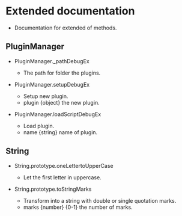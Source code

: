 # Extended documentation

- Documentation for extended of methods.

## PluginManager

- PluginManager._pathDebugEx
    - The path for folder the plugins.

- PluginManager.setupDebugEx
    - Setup new plugin.
    - plugin {object} the new plugin.

- PluginManager.loadScriptDebugEx
    - Load plugin.
    - name {string} name of plugin.

## String

- String.prototype.oneLettertoUpperCase
    - Let the first letter in uppercase.

- String.prototype.toStringMarks
    - Transform into a string with double or single quotation marks.
    - marks {number} {0-1} the number of marks.